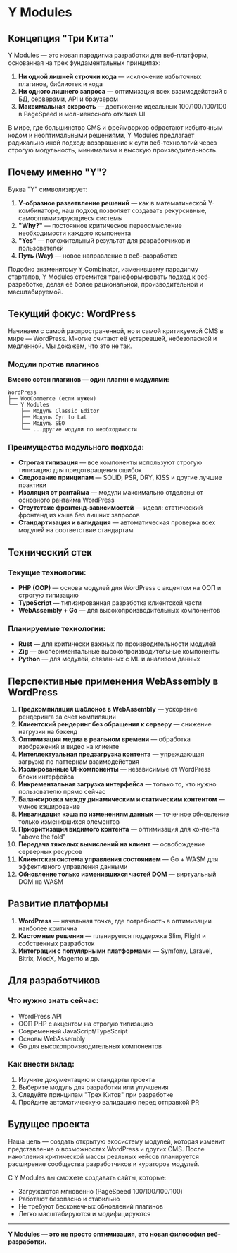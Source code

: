 # Y Modules

## Концепция "Три Кита"

Y Modules — это новая парадигма разработки для веб-платформ, основанная на трех фундаментальных принципах:

1. **Ни одной лишней строчки кода** — исключение избыточных плагинов, библиотек и кода
2. **Ни одного лишнего запроса** — оптимизация всех взаимодействий с БД, серверами, API и браузером
3. **Максимальная скорость** — достижение идеальных 100/100/100/100 в PageSpeed и молниеносного отклика UI

В мире, где большинство CMS и фреймворков обрастают избыточным кодом и неоптимальными решениями, Y Modules предлагает радикально иной подход: возвращение к сути веб-технологий через строгую модульность, минимализм и высокую производительность.

## Почему именно "Y"?

Буква "Y" символизирует:

1. **Y-образное разветвление решений** — как в математической Y-комбинаторе, наш подход позволяет создавать рекурсивные, самооптимизирующиеся системы
2. **"Why?"** — постоянное критическое переосмысление необходимости каждого компонента
3. **"Yes"** — положительный результат для разработчиков и пользователей
4. **Путь (Way)** — новое направление в веб-разработке

Подобно знаменитому Y Combinator, изменившему парадигму стартапов, Y Modules стремится трансформировать подход к веб-разработке, делая её более рациональной, производительной и масштабируемой.

## Текущий фокус: WordPress

Начинаем с самой распространенной, но и самой критикуемой CMS в мире — WordPress. Многие считают её устаревшей, небезопасной и медленной. Мы докажем, что это не так.

### Модули против плагинов

**Вместо сотен плагинов — один плагин с модулями:**

```
WordPress
├── WooCommerce (если нужен)
└── Y Modules
    ├── Модуль Classic Editor
    ├── Модуль Cyr to Lat
    ├── Модуль SEO
    └── ...другие модули по необходимости
```

### Преимущества модульного подхода:

- **Строгая типизация** — все компоненты используют строгую типизацию для предотвращения ошибок
- **Следование принципам** — SOLID, PSR, DRY, KISS и другие лучшие практики
- **Изоляция от рантайма** — модули максимально отделены от основного рантайма WordPress
- **Отсутствие фронтенд-зависимостей** — идеал: статический фронтенд из кэша без лишних запросов
- **Стандартизация и валидация** — автоматическая проверка всех модулей на соответствие стандартам

## Технический стек

### Текущие технологии:
- **PHP (OOP)** — основа модулей для WordPress с акцентом на ООП и строгую типизацию
- **TypeScript** — типизированная разработка клиентской части
- **WebAssembly + Go** — для высокопроизводительных компонентов

### Планируемые технологии:
- **Rust** — для критически важных по производительности модулей
- **Zig** — экспериментальные высокопроизводительные компоненты
- **Python** — для модулей, связанных с ML и анализом данных

## Перспективные применения WebAssembly в WordPress

1. **Предкомпиляция шаблонов в WebAssembly** — ускорение рендеринга за счет компиляции
2. **Клиентский рендеринг без обращения к серверу** — снижение нагрузки на бэкенд
3. **Оптимизация медиа в реальном времени** — обработка изображений и видео на клиенте
4. **Интеллектуальная предзагрузка контента** — упреждающая загрузка по паттернам взаимодействия
5. **Изолированные UI-компоненты** — независимые от WordPress блоки интерфейса
6. **Инкрементальная загрузка интерфейса** — только то, что нужно пользователю прямо сейчас
7. **Балансировка между динамическим и статическим контентом** — умное кэширование
8. **Инвалидация кэша по изменениям данных** — точечное обновление только изменившихся элементов
9. **Приоритизация видимого контента** — оптимизация для контента "above the fold"
10. **Передача тяжелых вычислений на клиент** — освобождение серверных ресурсов
11. **Клиентская система управления состоянием** — Go + WASM для эффективного управления данными
12. **Обновление только изменившихся частей DOM** — виртуальный DOM на WASM

## Развитие платформы

1. **WordPress** — начальная точка, где потребность в оптимизации наиболее критична
2. **Кастомные решения** — планируется поддержка Slim, Flight и собственных разработок
3. **Интеграции с популярными платформами** — Symfony, Laravel, Bitrix, ModX, Magento и др.

## Для разработчиков

### Что нужно знать сейчас:
- WordPress API
- ООП PHP с акцентом на строгую типизацию
- Современный JavaScript/TypeScript
- Основы WebAssembly
- Go для высокопроизводительных компонентов

### Как внести вклад:
1. Изучите документацию и стандарты проекта
2. Выберите модуль для разработки или улучшения
3. Следуйте принципам "Трех Китов" при разработке
4. Пройдите автоматическую валидацию перед отправкой PR

## Будущее проекта

Наша цель — создать открытую экосистему модулей, которая изменит представление о возможностях WordPress и других CMS. После накопления критической массы реальных кейсов планируется расширение сообщества разработчиков и кураторов модулей.

С Y Modules вы сможете создавать сайты, которые:
- Загружаются мгновенно (PageSpeed 100/100/100/100)
- Работают безопасно и стабильно
- Не требуют бесконечных обновлений плагинов
- Легко масштабируются и модифицируются

---

**Y Modules — это не просто оптимизация, это новая философия веб-разработки.**